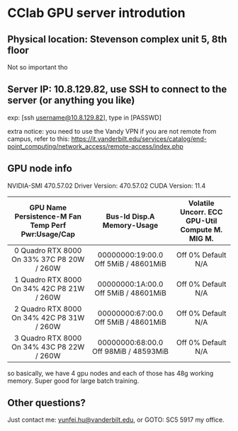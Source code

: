 # CClab GPU server introdution


## Physical location: Stevenson complex unit 5, 8th floor
Not so important tho

## Server IP: 10.8.129.82, use SSH to connect to the server (or anything you like)
exp: [ssh username@10.8.129.82], type in [PASSWD]

extra notice: you need to use the Vandy VPN if you are not remote from campus, refer to this: https://it.vanderbilt.edu/services/catalog/end-point_computing/network_access/remote-access/index.php

## GPU node info

NVIDIA-SMI 470.57.02    Driver Version: 470.57.02    CUDA Version: 11.4    

| GPU  Name        Persistence-M Fan  Temp  Perf  Pwr:Usage/Cap | Bus-Id        Disp.A Memory-Usage | Volatile Uncorr. ECC GPU-Util  Compute M. MIG M. |
|    :----:   |    :----:   |    :----:   |
|   0  Quadro RTX 8000     On 33%   37C    P8    20W / 260W  | 00000000:19:00.0 Off 5MiB / 48601MiB |                  Off 0%      Default N/A |
|   1  Quadro RTX 8000     On 34%   42C    P8    21W / 260W  | 00000000:1A:00.0 Off 5MiB / 48601MiB |                  Off 0%      Default N/A |
|   2  Quadro RTX 8000     On 34%   42C    P8    31W / 260W  | 00000000:67:00.0 Off 5MiB / 48601MiB |                  Off 0%      Default N/A |
|   3  Quadro RTX 8000     On 34%   43C    P8    22W / 260W  | 00000000:68:00.0 Off 98MiB / 48593MiB |                 Off 0%      Default N/A |


so basically, we have 4 gpu nodes and each of those has 48g working memory. Super good for large batch training.

## Other questions?

Just contact me: yunfei.hu@vanderbilt.edu, or GOTO: SC5 5917 my office. 
